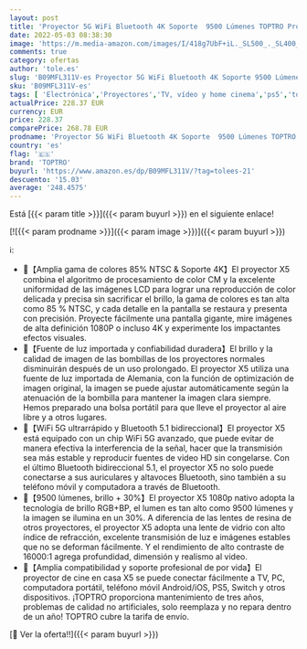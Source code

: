 ```yaml
---
layout: post
title: 'Proyector 5G WiFi Bluetooth 4K Soporte  9500 Lúmenes TOPTRO Proyector Full HD 1080P Nativo  Soporte Corrección 4P/4D  Zoom  Proyector Portatil Cine en Casa para TV Stick iOS Android PS5 HDMI  etc.'
date: 2022-05-03 08:38:30
image: 'https://m.media-amazon.com/images/I/418g7UbF+iL._SL500_._SL400_.jpg'
comments: true
category: ofertas
author: 'tole.es'
slug: 'B09MFL311V-es Proyector 5G WiFi Bluetooth 4K Soporte 9500 Lúmenes TOPTRO...'
sku: 'B09MFL311V-es'
tags: [ 'Electrónica','Proyectores','TV, vídeo y home cinema','ps5','toptro','🇪🇸', ]
actualPrice: 228.37 EUR
currency: EUR
price: 228.37
comparePrice: 268.78 EUR
prodname: 'Proyector 5G WiFi Bluetooth 4K Soporte  9500 Lúmenes TOPTRO Proyector Full HD 1080P Nativo  Soporte Corrección 4P/4D  Zoom  Proyector Portatil Cine en Casa para TV Stick iOS Android PS5 HDMI  etc.'
country: 'es'
flag: '🇪🇸'
brand: 'TOPTRO'
buyurl: 'https://www.amazon.es/dp/B09MFL311V/?tag=tolees-21'
descuento: '15.03'
average: '248.4575'
---
```


Está [{{< param title >}}]({{< param buyurl >}}) en el siguiente enlace!

[![{{< param prodname >}}]({{< param image >}})]({{< param buyurl >}})

ℹ️:

- 💖【Amplia gama de colores 85% NTSC & Soporte 4K】El proyector X5 combina el algoritmo de procesamiento de color CM y la excelente uniformidad de las imágenes LCD para lograr una reproducción de color delicada y precisa sin sacrificar el brillo, la gama de colores es tan alta como 85 % NTSC, y cada detalle en la pantalla se restaura y presenta con precisión. Proyecte fácilmente una pantalla gigante, mire imágenes de alta definición 1080P o incluso 4K y experimente los impactantes efectos visuales.
- 💖【Fuente de luz importada y confiabilidad duradera】El brillo y la calidad de imagen de las bombillas de los proyectores normales disminuirán después de un uso prolongado. El proyector X5 utiliza una fuente de luz importada de Alemania, con la función de optimización de imagen original, la imagen se puede ajustar automáticamente según la atenuación de la bombilla para mantener la imagen clara siempre. Hemos preparado una bolsa portátil para que lleve el proyector al aire libre y a otros lugares.
- 💖【WiFi 5G ultrarrápido y Bluetooth 5.1 bidireccional】El proyector X5 está equipado con un chip WiFi 5G avanzado, que puede evitar de manera efectiva la interferencia de la señal, hacer que la transmisión sea más estable y reproducir fuentes de video HD sin congelarse. Con el último Bluetooth bidireccional 5.1, el proyector X5 no solo puede conectarse a sus auriculares y altavoces Bluetooth, sino también a su teléfono móvil y computadora a través de Bluetooth.
- 💖【9500 lúmenes, brillo + 30%】El proyector X5 1080p nativo adopta la tecnología de brillo RGB+BP, el lumen es tan alto como 9500 lúmenes y la imagen se ilumina en un 30%. A diferencia de las lentes de resina de otros proyectores, el proyector X5 adopta una lente de vidrio con alto índice de refracción, excelente transmisión de luz e imágenes estables que no se deforman fácilmente. Y el rendimiento de alto contraste de 16000:1 agrega profundidad, dimensión y realismo al video.
- 💖【Amplia compatibilidad y soporte profesional de por vida】El proyector de cine en casa X5 se puede conectar fácilmente a TV, PC, computadora portátil, teléfono móvil Android/iOS, PS5, Switch y otros dispositivos. ¡TOPTRO proporciona mantenimiento de tres años, problemas de calidad no artificiales, solo reemplaza y no repara dentro de un año! TOPTRO cubre la tarifa de envío.

[🛒 Ver la oferta!!]({{< param buyurl >}})
